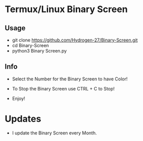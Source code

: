 # Termux/Linux Binary Screen

## Usage
- git clone https://github.com/Hydrogen-27/Binary-Screen.git
- cd Binary-Screen
- python3 Binary Screen.py

## Info

- Select the Number for the Binary Screen to have Color! 

- To Stop the Binary Screen use CTRL + C to Stop!

- Enjoy!

# Updates

- I update the Binary Screen every Month.
